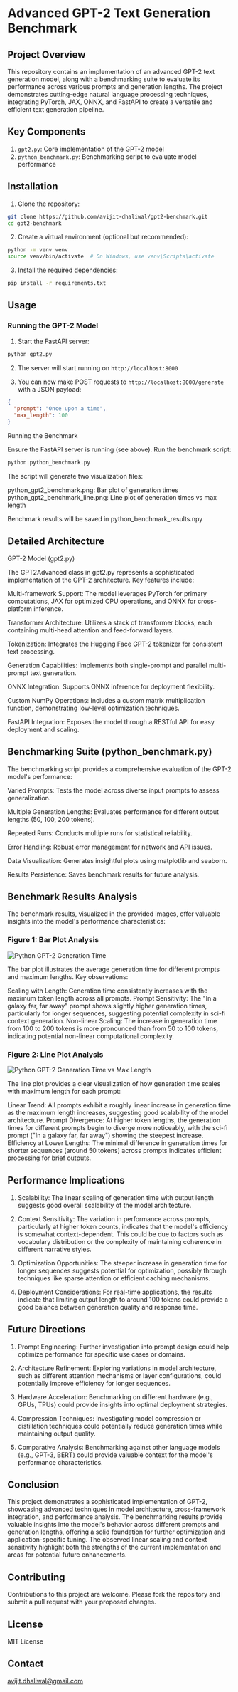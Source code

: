 # Advanced GPT-2 Text Generation Benchmark

## Project Overview

This repository contains an implementation of an advanced GPT-2 text generation model, along with a benchmarking suite to evaluate its performance across various prompts and generation lengths. The project demonstrates cutting-edge natural language processing techniques, integrating PyTorch, JAX, ONNX, and FastAPI to create a versatile and efficient text generation pipeline.

## Key Components

1. `gpt2.py`: Core implementation of the GPT-2 model
2. `python_benchmark.py`: Benchmarking script to evaluate model performance

## Installation

1. Clone the repository:
```bash
git clone https://github.com/avijit-dhaliwal/gpt2-benchmark.git
cd gpt2-benchmark
```
2. Create a virtual environment (optional but recommended):
```bash
python -m venv venv
source venv/bin/activate  # On Windows, use venv\Scripts\activate
```
3. Install the required dependencies:
```bash
pip install -r requirements.txt
```

## Usage

### Running the GPT-2 Model

1. Start the FastAPI server:
```bash
python gpt2.py
```
2. The server will start running on `http://localhost:8000`

3. You can now make POST requests to `http://localhost:8000/generate` with a JSON payload:
```json
{
  "prompt": "Once upon a time",
  "max_length": 100
}
```
Running the Benchmark

Ensure the FastAPI server is running (see above).
Run the benchmark script:
```bash
python python_benchmark.py
```
The script will generate two visualization files:

python_gpt2_benchmark.png: Bar plot of generation times
python_gpt2_benchmark_line.png: Line plot of generation times vs max length


Benchmark results will be saved in python_benchmark_results.npy

## Detailed Architecture

GPT-2 Model (gpt2.py)

The GPT2Advanced class in gpt2.py represents a sophisticated implementation of the GPT-2 architecture. Key features include:

Multi-framework Support: The model leverages PyTorch for primary computations, JAX for optimized CPU operations, and ONNX for cross-platform inference.

Transformer Architecture: Utilizes a stack of transformer blocks, each containing multi-head attention and feed-forward layers.

Tokenization: Integrates the Hugging Face GPT-2 tokenizer for consistent text processing.

Generation Capabilities: Implements both single-prompt and parallel multi-prompt text generation.

ONNX Integration: Supports ONNX inference for deployment flexibility.

Custom NumPy Operations: Includes a custom matrix multiplication function, demonstrating low-level optimization techniques.

FastAPI Integration: Exposes the model through a RESTful API for easy deployment and scaling.

## Benchmarking Suite (python_benchmark.py)

The benchmarking script provides a comprehensive evaluation of the GPT-2 model's performance:

Varied Prompts: Tests the model across diverse input prompts to assess generalization.

Multiple Generation Lengths: Evaluates performance for different output lengths (50, 100, 200 tokens).

Repeated Runs: Conducts multiple runs for statistical reliability.

Error Handling: Robust error management for network and API issues.

Data Visualization: Generates insightful plots using matplotlib and seaborn.

Results Persistence: Saves benchmark results for future analysis.

## Benchmark Results Analysis

The benchmark results, visualized in the provided images, offer valuable insights into the model's performance characteristics:

### Figure 1: Bar Plot Analysis

![Python GPT-2 Generation Time](images/python_gpt2_benchmark.png)



The bar plot illustrates the average generation time for different prompts and maximum lengths. Key observations:

Scaling with Length: Generation time consistently increases with the maximum token length across all prompts.
Prompt Sensitivity: The "In a galaxy far, far away" prompt shows slightly higher generation times, particularly for longer sequences, suggesting potential complexity in sci-fi context generation.
Non-linear Scaling: The increase in generation time from 100 to 200 tokens is more pronounced than from 50 to 100 tokens, indicating potential non-linear computational complexity.

### Figure 2: Line Plot Analysis

![Python GPT-2 Generation Time vs Max Length](images/python_gpt2_benchmark_line.png)

The line plot provides a clear visualization of how generation time scales with maximum length for each prompt:

Linear Trend: All prompts exhibit a roughly linear increase in generation time as the maximum length increases, suggesting good scalability of the model architecture.
Prompt Divergence: At higher token lengths, the generation times for different prompts begin to diverge more noticeably, with the sci-fi prompt ("In a galaxy far, far away") showing the steepest increase.
Efficiency at Lower Lengths: The minimal difference in generation times for shorter sequences (around 50 tokens) across prompts indicates efficient processing for brief outputs.
## Performance Implications

1. Scalability: The linear scaling of generation time with output length suggests good overall scalability of the model architecture.

2. Context Sensitivity: The variation in performance across prompts, particularly at higher token counts, indicates that the model's efficiency is somewhat context-dependent. This could be due to factors such as vocabulary distribution or the complexity of maintaining coherence in different narrative styles.

3. Optimization Opportunities: The steeper increase in generation time for longer sequences suggests potential for optimization, possibly through techniques like sparse attention or efficient caching mechanisms.

4. Deployment Considerations: For real-time applications, the results indicate that limiting output length to around 100 tokens could provide a good balance between generation quality and response time.

## Future Directions

1. Prompt Engineering: Further investigation into prompt design could help optimize performance for specific use cases or domains.

2. Architecture Refinement: Exploring variations in model architecture, such as different attention mechanisms or layer configurations, could potentially improve efficiency for longer sequences.

3. Hardware Acceleration: Benchmarking on different hardware (e.g., GPUs, TPUs) could provide insights into optimal deployment strategies.

4. Compression Techniques: Investigating model compression or distillation techniques could potentially reduce generation times while maintaining output quality.

5. Comparative Analysis: Benchmarking against other language models (e.g., GPT-3, BERT) could provide valuable context for the model's performance characteristics.
## Conclusion

This project demonstrates a sophisticated implementation of GPT-2, showcasing advanced techniques in model architecture, cross-framework integration, and performance analysis. The benchmarking results provide valuable insights into the model's behavior across different prompts and generation lengths, offering a solid foundation for further optimization and application-specific tuning. The observed linear scaling and context sensitivity highlight both the strengths of the current implementation and areas for potential future enhancements.

## Contributing

Contributions to this project are welcome. Please fork the repository and submit a pull request with your proposed changes.

## License

MIT License
## Contact

avijit.dhaliwal@gmail.com